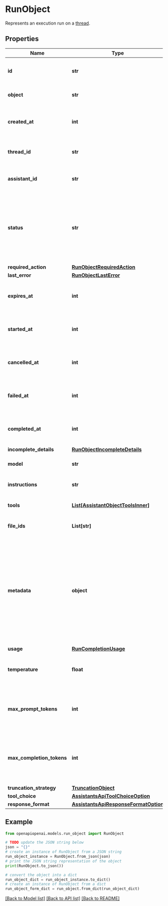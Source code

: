 # RunObject

Represents an execution run on a [thread](/docs/api-reference/threads).

## Properties

Name | Type | Description | Notes
------------ | ------------- | ------------- | -------------
**id** | **str** | The identifier, which can be referenced in API endpoints. | 
**object** | **str** | The object type, which is always &#x60;thread.run&#x60;. | 
**created_at** | **int** | The Unix timestamp (in seconds) for when the run was created. | 
**thread_id** | **str** | The ID of the [thread](/docs/api-reference/threads) that was executed on as a part of this run. | 
**assistant_id** | **str** | The ID of the [assistant](/docs/api-reference/assistants) used for execution of this run. | 
**status** | **str** | The status of the run, which can be either &#x60;queued&#x60;, &#x60;in_progress&#x60;, &#x60;requires_action&#x60;, &#x60;cancelling&#x60;, &#x60;cancelled&#x60;, &#x60;failed&#x60;, &#x60;completed&#x60;, or &#x60;expired&#x60;. | 
**required_action** | [**RunObjectRequiredAction**](RunObjectRequiredAction.md) |  | 
**last_error** | [**RunObjectLastError**](RunObjectLastError.md) |  | 
**expires_at** | **int** | The Unix timestamp (in seconds) for when the run will expire. | 
**started_at** | **int** | The Unix timestamp (in seconds) for when the run was started. | 
**cancelled_at** | **int** | The Unix timestamp (in seconds) for when the run was cancelled. | 
**failed_at** | **int** | The Unix timestamp (in seconds) for when the run failed. | 
**completed_at** | **int** | The Unix timestamp (in seconds) for when the run was completed. | 
**incomplete_details** | [**RunObjectIncompleteDetails**](RunObjectIncompleteDetails.md) |  | 
**model** | **str** | The model that the [assistant](/docs/api-reference/assistants) used for this run. | 
**instructions** | **str** | The instructions that the [assistant](/docs/api-reference/assistants) used for this run. | 
**tools** | [**List[AssistantObjectToolsInner]**](AssistantObjectToolsInner.md) | The list of tools that the [assistant](/docs/api-reference/assistants) used for this run. | [default to []]
**file_ids** | **List[str]** | The list of [File](/docs/api-reference/files) IDs the [assistant](/docs/api-reference/assistants) used for this run. | [default to []]
**metadata** | **object** | Set of 16 key-value pairs that can be attached to an object. This can be useful for storing additional information about the object in a structured format. Keys can be a maximum of 64 characters long and values can be a maxium of 512 characters long.  | 
**usage** | [**RunCompletionUsage**](RunCompletionUsage.md) |  | 
**temperature** | **float** | The sampling temperature used for this run. If not set, defaults to 1. | [optional] 
**max_prompt_tokens** | **int** | The maximum number of prompt tokens specified to have been used over the course of the run.  | 
**max_completion_tokens** | **int** | The maximum number of completion tokens specified to have been used over the course of the run.  | 
**truncation_strategy** | [**TruncationObject**](TruncationObject.md) |  | 
**tool_choice** | [**AssistantsApiToolChoiceOption**](AssistantsApiToolChoiceOption.md) |  | 
**response_format** | [**AssistantsApiResponseFormatOption**](AssistantsApiResponseFormatOption.md) |  | 

## Example

```python
from openapiopenai.models.run_object import RunObject

# TODO update the JSON string below
json = "{}"
# create an instance of RunObject from a JSON string
run_object_instance = RunObject.from_json(json)
# print the JSON string representation of the object
print(RunObject.to_json())

# convert the object into a dict
run_object_dict = run_object_instance.to_dict()
# create an instance of RunObject from a dict
run_object_form_dict = run_object.from_dict(run_object_dict)
```
[[Back to Model list]](../README.md#documentation-for-models) [[Back to API list]](../README.md#documentation-for-api-endpoints) [[Back to README]](../README.md)


